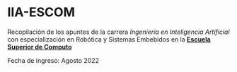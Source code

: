 # IIA-ESCOM

Recopilación de los apuntes de la carrera _Ingeniería en Inteligencia Artificial_ con especialización en Robótica y Sistemas Embebidos en la __[Escuela Superior de Computo](https://www.escom.ipn.mx/)__

Fecha de ingreso: Agosto 2022

